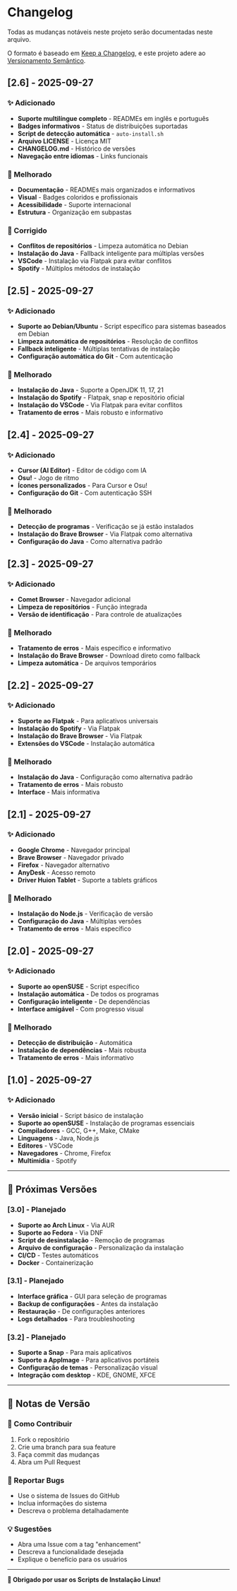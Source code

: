 # Changelog

Todas as mudanças notáveis neste projeto serão documentadas neste arquivo.

O formato é baseado em [Keep a Changelog](https://keepachangelog.com/pt-BR/1.0.0/),
e este projeto adere ao [Versionamento Semântico](https://semver.org/lang/pt-BR/).

## [2.6] - 2025-09-27

### ✨ Adicionado
- **Suporte multilíngue completo** - READMEs em inglês e português
- **Badges informativos** - Status de distribuições suportadas
- **Script de detecção automática** - `auto-install.sh`
- **Arquivo LICENSE** - Licença MIT
- **CHANGELOG.md** - Histórico de versões
- **Navegação entre idiomas** - Links funcionais

### 🔧 Melhorado
- **Documentação** - READMEs mais organizados e informativos
- **Visual** - Badges coloridos e profissionais
- **Acessibilidade** - Suporte internacional
- **Estrutura** - Organização em subpastas

### 🐛 Corrigido
- **Conflitos de repositórios** - Limpeza automática no Debian
- **Instalação do Java** - Fallback inteligente para múltiplas versões
- **VSCode** - Instalação via Flatpak para evitar conflitos
- **Spotify** - Múltiplos métodos de instalação

## [2.5] - 2025-09-27

### ✨ Adicionado
- **Suporte ao Debian/Ubuntu** - Script específico para sistemas baseados em Debian
- **Limpeza automática de repositórios** - Resolução de conflitos
- **Fallback inteligente** - Múltiplas tentativas de instalação
- **Configuração automática do Git** - Com autenticação

### 🔧 Melhorado
- **Instalação do Java** - Suporte a OpenJDK 11, 17, 21
- **Instalação do Spotify** - Flatpak, snap e repositório oficial
- **Instalação do VSCode** - Via Flatpak para evitar conflitos
- **Tratamento de erros** - Mais robusto e informativo

## [2.4] - 2025-09-27

### ✨ Adicionado
- **Cursor (AI Editor)** - Editor de código com IA
- **Osu!** - Jogo de ritmo
- **Ícones personalizados** - Para Cursor e Osu!
- **Configuração do Git** - Com autenticação SSH

### 🔧 Melhorado
- **Detecção de programas** - Verificação se já estão instalados
- **Instalação do Brave Browser** - Via Flatpak como alternativa
- **Configuração do Java** - Como alternativa padrão

## [2.3] - 2025-09-27

### ✨ Adicionado
- **Comet Browser** - Navegador adicional
- **Limpeza de repositórios** - Função integrada
- **Versão de identificação** - Para controle de atualizações

### 🔧 Melhorado
- **Tratamento de erros** - Mais específico e informativo
- **Instalação do Brave Browser** - Download direto como fallback
- **Limpeza automática** - De arquivos temporários

## [2.2] - 2025-09-27

### ✨ Adicionado
- **Suporte ao Flatpak** - Para aplicativos universais
- **Instalação do Spotify** - Via Flatpak
- **Instalação do Brave Browser** - Via Flatpak
- **Extensões do VSCode** - Instalação automática

### 🔧 Melhorado
- **Instalação do Java** - Configuração como alternativa padrão
- **Tratamento de erros** - Mais robusto
- **Interface** - Mais informativa

## [2.1] - 2025-09-27

### ✨ Adicionado
- **Google Chrome** - Navegador principal
- **Brave Browser** - Navegador privado
- **Firefox** - Navegador alternativo
- **AnyDesk** - Acesso remoto
- **Driver Huion Tablet** - Suporte a tablets gráficos

### 🔧 Melhorado
- **Instalação do Node.js** - Verificação de versão
- **Configuração do Java** - Múltiplas versões
- **Tratamento de erros** - Mais específico

## [2.0] - 2025-09-27

### ✨ Adicionado
- **Suporte ao openSUSE** - Script específico
- **Instalação automática** - De todos os programas
- **Configuração inteligente** - De dependências
- **Interface amigável** - Com progresso visual

### 🔧 Melhorado
- **Detecção de distribuição** - Automática
- **Instalação de dependências** - Mais robusta
- **Tratamento de erros** - Mais informativo

## [1.0] - 2025-09-27

### ✨ Adicionado
- **Versão inicial** - Script básico de instalação
- **Suporte ao openSUSE** - Instalação de programas essenciais
- **Compiladores** - GCC, G++, Make, CMake
- **Linguagens** - Java, Node.js
- **Editores** - VSCode
- **Navegadores** - Chrome, Firefox
- **Multimídia** - Spotify

---

## 🔮 Próximas Versões

### [3.0] - Planejado
- **Suporte ao Arch Linux** - Via AUR
- **Suporte ao Fedora** - Via DNF
- **Script de desinstalação** - Remoção de programas
- **Arquivo de configuração** - Personalização da instalação
- **CI/CD** - Testes automáticos
- **Docker** - Containerização

### [3.1] - Planejado
- **Interface gráfica** - GUI para seleção de programas
- **Backup de configurações** - Antes da instalação
- **Restauração** - De configurações anteriores
- **Logs detalhados** - Para troubleshooting

### [3.2] - Planejado
- **Suporte a Snap** - Para mais aplicativos
- **Suporte a AppImage** - Para aplicativos portáteis
- **Configuração de temas** - Personalização visual
- **Integração com desktop** - KDE, GNOME, XFCE

---

## 📝 Notas de Versão

### 🔧 Como Contribuir
1. Fork o repositório
2. Crie uma branch para sua feature
3. Faça commit das mudanças
4. Abra um Pull Request

### 🐛 Reportar Bugs
- Use o sistema de Issues do GitHub
- Inclua informações do sistema
- Descreva o problema detalhadamente

### 💡 Sugestões
- Abra uma Issue com a tag "enhancement"
- Descreva a funcionalidade desejada
- Explique o benefício para os usuários

---

**🎉 Obrigado por usar os Scripts de Instalação Linux!**
